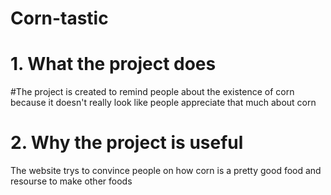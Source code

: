 # Corn-tastic
# 1. What the project does
#The project is created to remind people about the existence of corn because it doesn't really look like people appreciate that much about corn
# 2. Why the project is useful
The website trys to convince people on how corn is a pretty good food and resourse to make other foods
